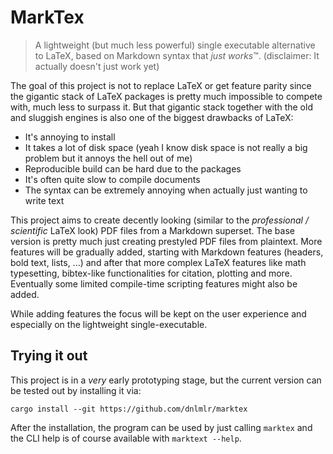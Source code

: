 # MarkTex

> A lightweight (but much less powerful) single executable alternative to LaTeX, based on Markdown syntax that *just works*™. (disclaimer: It actually doesn't just work yet)

The goal of this project is not to replace LaTeX or get feature parity since the gigantic stack of LaTeX packages is pretty much impossible to compete with, much less to surpass it. But that gigantic stack together with the old and sluggish engines is also one of the biggest drawbacks of LaTeX:
- It's annoying to install
- It takes a lot of disk space (yeah I know disk space is not really a big problem but it annoys the hell out of me)
- Reproducible build can be hard due to the packages
- It's often quite slow to compile documents
- The syntax can be extremely annoying when actually just wanting to write text

This project aims to create decently looking (similar to the *professional / scientific* LaTeX look) PDF files from a Markdown superset. The base version is pretty much just creating prestyled PDF files from plaintext. More features will be gradually added, starting with Markdown features (headers, bold text, lists, ...) and after that more complex LaTeX features like math typesetting, bibtex-like functionalities for citation, plotting and more. Eventually some limited compile-time scripting features might also be added.

While adding features the focus will be kept on the user experience and especially on the lightweight single-executable. 

## Trying it out

This project is in a *very* early prototyping stage, but the current version can be tested out by installing it via: 
```
cargo install --git https://github.com/dnlmlr/marktex
```

After the installation, the program can be used by just calling `marktex` and the CLI help is of course available with `marktext --help`.

